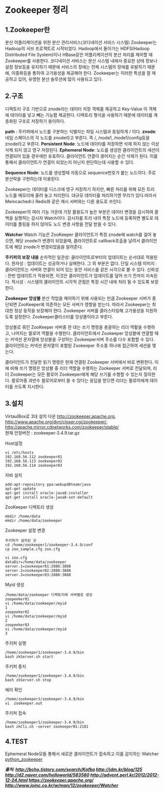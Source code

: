 # Zookeeper 정리
## 1.Zookeeper란

분산 어플리케이션을 위한 분산 관리서비스(코디네이션 서비스 시스템)
Zookeeper는 Hadoop의 서브 프로젝트로 시작되었다. Hadoop에서 돌아가는 HDFS(Hadoop Distributed File System)이나 HBase같은 어플리케이션의 분산 처리를 제어할 때 Zookeeper를 사용한다.
코디네이션 서비스는 분산 시스템 내에서 중요한 상태 정보나 설정 정보등을 유지하기 때문에 서비스의 장애는 전체 시스템의 장애를 유발하기 때문에, 이중화등을 통하여 고가용성을 제공해야 한다. Zookeeper는 이러한 특성을 잘 제공하고 있어, 유명한 분산 솔루션에 많이 사용되고 있다.

## 2.구조
디렉토리 구조 기반으로 znode라는 데이터 저장 객체를 제공하고 Key-Value 이 객체에 데이타를 넣고 빼는 기능함 제공한다. 디렉토리 형식을 사용하기 때문에 데이터를 계층화된 구조로 저장하기 용이하다.


**path** : 주키퍼에서 노드를 구분하는 식별자는 파일 시스템과 동일하게 / 이다.
**znode**: 네임 스페이스의 각 노드를 znode라고 부른다.
즉 /, /node1, /node1/config등을 znode라고 부른다.
**Persistent Node**:
노드에 데이타를 저장하면 삭제 하지 않는 이상 삭제 되지 않고 영구 저장된다.
**Ephemeral Node**:
노드를 생성한 클라이언트의 세션이 연결되어 있을 경우에만 유효하다. 클라이언트 연결이 끊어지는 순간 삭제가 된다. 이를 통해서 클라이언트가 연결이 되었는지 아닌지
판단하는데 사용할 수 있다.

**Sequence Node**:
노드를 생성할때 자동으로 sequence번호가 붙는 노드이다. 주로 분산락을 구현하는데 이용된다.

Zookeeper는 데이터를 디스크에 영구 저장하기 하지만, 빠른 처리를 위해 모든 트리 노드를 메모리에 올려 놓고 처리한다. 대규모 데이터를 처리하기엔 무리가 있다.따라서 Memcached나 Redis와 같은 캐시 서버와는 다른 용도로 쓰인다.

Zookeeper의 여러 기능 가운데 가장 활용도가 높은 부분은 데이터 변경을 감시하여 콜백을 실행하는 감시자 Watch이다. 감시자를 트리 내의 특정 노드에 등록하면 별도로 테이터를 폴링을 하지 않아도 노드 변경 사항을 전달 받을 수 있다.

**Watcher**
Watch 기능은 ZooKeeper 클라이언트가 특정 znode에 watch를 걸어 놓으면, 해당 znode가 변경이 되었을때, 클라이언트로 callback호출을 날려서 클라이언트에 해당 znode가 변경되었음을 알려준다.


**주키퍼의 보장 내용**
순차적인 일관성: 클라이언트로부터의 업데이트는 순서대로 적용된다.
원자성 : 업데이트는 성공하거나 실패한다. 그 외 부분은 없다.
단일 시스템 이미지 : 클라이언트는 서버와 연결이 되어 있는 동안 서비스를 같은 시각으로 볼 수 있다.
신뢰성 : 한번 업데이트가 적용되면, 이것은 클라이언트가 업데이트를 덮어 쓰기 전까지 지속된다.
적시성 : 시스템의 클라이언트 시각적 관점은 특정 시간 내에 처리 될 수 있도록 보장한다.

**Zookeeper 앙상블**
분산 작업을 제어하기 위해 사용되는 만큼 Zookeeper 서버가 중단되면 ZooKeeper에 의존하는 모든 서버가 영향을 받는다. 따라서 Zookeeper는 최대한 정상 동작을 보장해야 한다. Zookeeper 서버를 클러스터링해 고가용성을 지원하도록 설정한다. Zookeeper클러스터를 앙상블이라고 부른다.


앙상블로 묶인 ZooKeeper 서버중 한 대는 쓰기 명령을 총괄하는 리더 역활을 수행하고, 나머지는 팔로어 역활을 수행한다. 클라이언트에서 Zookeeper 앙상블에 연결할 때는 커넥션 문자열에 앙상블을 구성하는 Zookeeper서버 주소를 다수 포함할 수 있다. 클라이언트는 커넥션 문자열이 포함된 Zookeeper 주소중 하나에 접근하여 세션을 맺는다.

클라이언트가 전달한 읽기 명령은 현재 연결된 Zookeeper 서버에서 바로 변환한다. 이에 비해 쓰기 명령은 앙상블 중 리더 역할을 수행하는 Zookeeper 서버로 전달되며, 리더 Zookeeper는 모든 팔로어 Zookeeper에게 해당 쓰기를 수행할 수 있는지 질의한다. 팔로어중 과반수 팔로어로부터 쓸 수 있다는 응답을 받으면 리더는 팔로어에게 데이터를 쓰도록 지시한다.

## 3.설치
VirtaulBox로 3대 설치
다운
http://zookeeper.apache.org, http://www.apache.org/dyn/closer.cgi/zookeeper/, http://apache.mirror.cdnetworks.com/zookeeper/stable/  
현재 안정버전 : zookeeper-3.4.9.tar.gz

Host설정
```
vi /etc/hosts
192.168.56.112 zookeeper01
192.168.56.113 zookeeper02
192.168.56.114 zookeeper03
```
자바 설치
```
add-apt-repository ppa:webupd8team/java
apt-get update
apt-get install oracle-java8-installer
apt-get install oracle-java8-set-default
```
ZooKeeper 디렉토리 생성
```
mkdir /home/data
mkdir /home/data/zookeeper
```
Zookeeper 설정 변경
```
주키퍼가 설치된 곳
cd /home/zookeeper1/zookeeper-3.4.9/conf
cp zoo_sample.cfg zoo.cfg

vi zoo.cfg
dataDir=/home/data/zookeeper
server.1=zookeeper01:2888:3888
server.2=zookeeper02:2888:3888
server.3=zookeeper03:2888:3888
```
Myid 생성
```
/home/data/zookeeper 디렉토리에 서버별로 생성
zoopeeker01
vi /home/data/zookeeper/myid
1
zoopeeker02
vi /home/data/zookeeper/myid
2
zoopeeker03
vi /home/data/zookeeper/myid
3
```
주키퍼 실행
```
/home/zookeeper1/zookeeper-3.4.9/bin
bash zkServer.sh start
```
주키퍼 중지
```
/home/zookeeper1/zookeeper-3.4.9/bin
bash zkServer.sh stop
```
에러 확인
```
/home/zookeeper1/zookeeper-3.4.9/bin
vi  zookeeper.out
```
주키퍼 접속
```
/home/zookeeper1/zookeeper-3.4.9/bin
bash zkCli.sh -server zookeeper01:2181
```
## 4.TEST
Ephemeral Node모들 통해서 새로운 클라이언트가 접속하고 이를 감지하는 Watcher
[python_zookeeper](https://github.com/namgunghyeon/python_zookeeper)



***출처:
http://bcho.tistory.com/search/Kafka
http://jdm.kr/blog/125
http://d2.naver.com/helloworld/583580
http://advent.perl.kr/2012/2012-12-24.html
https://zookeeper.apache.org/
http://www.joinc.co.kr/w/man/12/zookeeper/Watcher***
